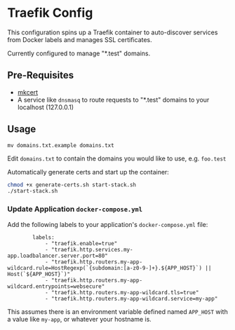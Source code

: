 # Traefik Config

This configuration spins up a Traefik container to auto-discover services from Docker labels and manages SSL certificates.

Currently configured to manage "*.test" domains.

## Pre-Requisites

- [mkcert](https://github.com/FiloSottile/mkcert)
- A service like `dnsmasq` to route requests to "*.test" domains to your localhost (127.0.0.1)

## Usage

`mv domains.txt.example domains.txt`

Edit `domains.txt` to contain the domains you would like to use, e.g. `foo.test`

Automatically generate certs and start up the container:

```bash
chmod +x generate-certs.sh start-stack.sh
./start-stack.sh
```

### Update Application `docker-compose.yml`

Add the following labels to your application's `docker-compose.yml` file:

```docker
        labels:
            - "traefik.enable=true"
            - "traefik.http.services.my-app.loadbalancer.server.port=80"
            - "traefik.http.routers.my-app-wildcard.rule=HostRegexp(`{subdomain:[a-z0-9-]+}.${APP_HOST}`) || Host(`${APP_HOST}`)"
            - "traefik.http.routers.my-app-wildcard.entrypoints=websecure"
            - "traefik.http.routers.my-app-wildcard.tls=true"
            - "traefik.http.routers.my-app-wildcard.service=my-app"
```

This assumes there is an environment variable defined named `APP_HOST` with a value like `my-app`, or whatever your hostname is.
